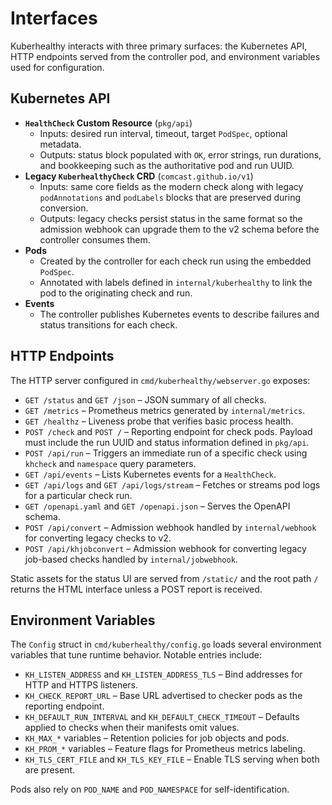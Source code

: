 # Interfaces

Kuberhealthy interacts with three primary surfaces: the Kubernetes API, HTTP
endpoints served from the controller pod, and environment variables used for
configuration.

## Kubernetes API

- **`HealthCheck` Custom Resource** (`pkg/api`)
  - Inputs: desired run interval, timeout, target `PodSpec`, optional metadata.
  - Outputs: status block populated with `OK`, error strings, run durations, and
    bookkeeping such as the authoritative pod and run UUID.
- **Legacy `KuberhealthyCheck` CRD** (`comcast.github.io/v1`)
  - Inputs: same core fields as the modern check along with legacy `podAnnotations`
    and `podLabels` blocks that are preserved during conversion.
  - Outputs: legacy checks persist status in the same format so the admission
    webhook can upgrade them to the v2 schema before the controller consumes
    them.
- **Pods**
  - Created by the controller for each check run using the embedded `PodSpec`.
  - Annotated with labels defined in `internal/kuberhealthy` to link the pod to
    the originating check and run.
- **Events**
  - The controller publishes Kubernetes events to describe failures and status
    transitions for each check.

## HTTP Endpoints

The HTTP server configured in `cmd/kuberhealthy/webserver.go` exposes:

- `GET /status` and `GET /json` – JSON summary of all checks.
- `GET /metrics` – Prometheus metrics generated by `internal/metrics`.
- `GET /healthz` – Liveness probe that verifies basic process health.
- `POST /check` and `POST /` – Reporting endpoint for check pods. Payload must
  include the run UUID and status information defined in `pkg/api`.
- `POST /api/run` – Triggers an immediate run of a specific check using
  `khcheck` and `namespace` query parameters.
- `GET /api/events` – Lists Kubernetes events for a `HealthCheck`.
- `GET /api/logs` and `GET /api/logs/stream` – Fetches or streams pod logs for a
  particular check run.
- `GET /openapi.yaml` and `GET /openapi.json` – Serves the OpenAPI schema.
- `POST /api/convert` – Admission webhook handled by `internal/webhook` for
  converting legacy checks to v2.
- `POST /api/khjobconvert` – Admission webhook for converting legacy job-based
  checks handled by `internal/jobwebhook`.

Static assets for the status UI are served from `/static/` and the root path `/`
returns the HTML interface unless a POST report is received.

## Environment Variables

The `Config` struct in `cmd/kuberhealthy/config.go` loads several environment
variables that tune runtime behavior. Notable entries include:

- `KH_LISTEN_ADDRESS` and `KH_LISTEN_ADDRESS_TLS` – Bind addresses for HTTP and
  HTTPS listeners.
- `KH_CHECK_REPORT_URL` – Base URL advertised to checker pods as the reporting
  endpoint.
- `KH_DEFAULT_RUN_INTERVAL` and `KH_DEFAULT_CHECK_TIMEOUT` – Defaults applied to
  checks when their manifests omit values.
- `KH_MAX_*` variables – Retention policies for job objects and pods.
- `KH_PROM_*` variables – Feature flags for Prometheus metrics labeling.
- `KH_TLS_CERT_FILE` and `KH_TLS_KEY_FILE` – Enable TLS serving when both are
  present.

Pods also rely on `POD_NAME` and `POD_NAMESPACE` for self-identification.
